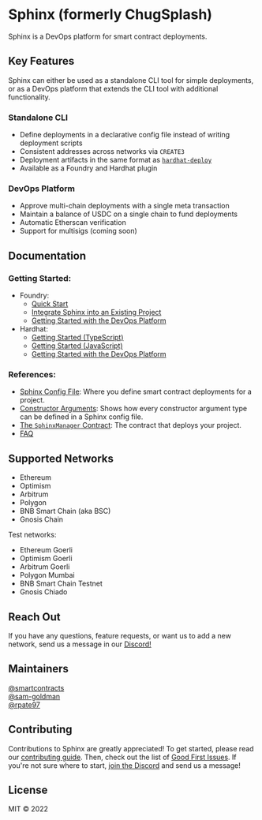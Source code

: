 # Sphinx (formerly ChugSplash)

Sphinx is a DevOps platform for smart contract deployments.

## Key Features

Sphinx can either be used as a standalone CLI tool for simple deployments, or as a DevOps platform that extends the CLI tool with additional functionality.

### Standalone CLI
- Define deployments in a declarative config file instead of writing deployment scripts
- Consistent addresses across networks via `CREATE3`
- Deployment artifacts in the same format as [`hardhat-deploy`](https://github.com/wighawag/hardhat-deploy)
- Available as a Foundry and Hardhat plugin

### DevOps Platform
- Approve multi-chain deployments with a single meta transaction
- Maintain a balance of USDC on a single chain to fund deployments
- Automatic Etherscan verification
- Support for multisigs (coming soon)

## Documentation

### Getting Started:
- Foundry:
  - [Quick Start](https://github.com/sphinx-labs/sphinx/blob/develop/docs/cli-foundry-quick-start.md)
  - [Integrate Sphinx into an Existing Project](https://github.com/sphinx-labs/sphinx/blob/develop/docs/cli-foundry-existing-project.md)
  - [Getting Started with the DevOps Platform](https://github.com/sphinx-labs/sphinx/blob/develop/docs/ops-foundry-getting-started.md)
- Hardhat:
  - [Getting Started (TypeScript)](https://github.com/sphinx-labs/sphinx/blob/develop/docs/cli-hardhat-ts-getting-started.md)
  - [Getting Started (JavaScript)](https://github.com/sphinx-labs/sphinx/blob/develop/docs/cli-hardhat-js-getting-started.md)
  - [Getting Started with the DevOps Platform](https://github.com/sphinx-labs/sphinx/blob/develop/docs/ops-hardhat-getting-started.md)

### References:
- [Sphinx Config File](https://github.com/sphinx-labs/sphinx/blob/develop/docs/config-file.md): Where you define smart contract deployments for a project.
- [Constructor Arguments](https://github.com/sphinx-labs/sphinx/blob/develop/docs/constructor-args.md): Shows how every constructor argument type can be defined in a Sphinx config file.
- [The `SphinxManager` Contract](https://github.com/sphinx-labs/sphinx/blob/develop/docs/sphinx-manager.md): The contract that deploys your project.
- [FAQ](https://github.com/sphinx-labs/sphinx/blob/develop/docs/faq.md)

## Supported Networks

* Ethereum
* Optimism
* Arbitrum
* Polygon
* BNB Smart Chain (aka BSC)
* Gnosis Chain

Test networks:
* Ethereum Goerli
* Optimism Goerli
* Arbitrum Goerli
* Polygon Mumbai
* BNB Smart Chain Testnet
* Gnosis Chiado

## Reach Out

If you have any questions, feature requests, or want us to add a new network, send us a message in our [Discord!](https://discord.gg/7Gc3DK33Np)

## Maintainers

[@smartcontracts](https://github.com/smartcontracts)\
[@sam-goldman](https://github.com/sam-goldman)\
[@rpate97](https://github.com/RPate97)

## Contributing

Contributions to Sphinx are greatly appreciated! To get started, please read our [contributing guide](https://github.com/sphinx/sphinx/blob/develop/CONTRIBUTING.md). Then, check out the list of [Good First Issues](https://github.com/sphinx/sphinx/contribute). If you're not sure where to start, [join the Discord](https://discord.gg/7Gc3DK33Np) and send us a message!

## License

MIT © 2022
